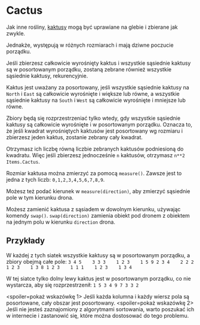# Cactus
Jak inne rośliny, [kaktusy](objects/cactus) mogą być uprawiane na glebie i zbierane jak zwykle.

Jednakże, występują w różnych rozmiarach i mają dziwne poczucie porządku.

Jeśli zbierzesz całkowicie wyrośnięty kaktus i wszystkie sąsiednie kaktusy są w posortowanym porządku, zostaną zebrane również wszystkie sąsiednie kaktusy, rekurencyjnie.

Kaktus jest uważany za posortowany, jeśli wszystkie sąsiednie kaktusy na `North` i `East` są całkowicie wyrośnięte i większe lub równe, a wszystkie sąsiednie kaktusy na `South` i `West` są całkowicie wyrośnięte i mniejsze lub równe.

Zbiory będą się rozprzestrzeniać tylko wtedy, gdy wszystkie sąsiednie kaktusy są całkowicie wyrośnięte i w posortowanym porządku.
Oznacza to, że jeśli kwadrat wyrośniętych kaktusów jest posortowany wg rozmiaru i zbierzesz jeden kaktus, zostanie zebrany cały kwadrat.

Otrzymasz ich liczbę równą liczbie zebranych kaktusów podniesioną do kwadratu. Więc jeśli zbierzesz jednocześnie `n` kaktusów, otrzymasz `n**2` `Items.Cactus`.

Rozmiar kaktusa można zmierzyć za pomocą `measure()`.
Zawsze jest to jedna z tych liczb: `0,1,2,3,4,5,6,7,8,9`.

Możesz też podać kierunek w `measure(direction)`, aby zmierzyć sąsiednie pole w tym kierunku drona.

Możesz zamienić kaktusa z sąsiadem w dowolnym kierunku, używając komendy `swap()`.
`swap(direction)` zamienia obiekt pod dronem z obiektem na jednym polu w kierunku `direction` drona.

## Przykłady
W każdej z tych siatek wszystkie kaktusy są w posortowanym porządku, a zbiory obejmą całe pole:
`3 4 5    3 3 3    1 2 3    1 5 9
2 3 4    2 2 2    1 2 3    1 3 8
1 2 3    1 1 1    1 2 3    1 3 4`

W tej siatce tylko dolny lewy kaktus jest w posortowanym porządku, co nie wystarcza, aby się rozprzestrzenił:
`1 5 3
4 9 7
3 3 2`

<spoiler=pokaż wskazówkę 1>
Jeśli każda kolumna i każdy wiersz pola są posortowane, cały obszar jest posortowany.
</spoiler>
<spoiler=pokaż wskazówkę 2>
Jeśli nie jesteś zaznajomiony z algorytmami sortowania, warto poszukać ich w internecie i zastanowić się, które można dostosować do tego problemu.
</spoiler>